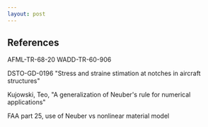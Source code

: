 ```yaml
---
layout: post
---
```


## References
AFML-TR-68-20
WADD-TR-60-906

DSTO-GD-0196 "Stress and straine stimation at notches in aircraft structures"

Kujowski, Teo, "A generalization of Neuber's rule for numerical applications"

FAA part 25, use of Neuber vs nonlinear material model
